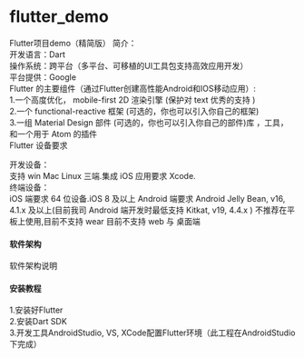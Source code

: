 # flutter_demo
Flutter项目demo（精简版）
简介：<br />
    开发语言：Dart<br />
    操作系统：跨平台（多平台、可移植的UI工具包支持高效应用开发）<br />
    平台提供：Google<br />
Flutter 的主要组件（通过Flutter创建高性能Android和IOS移动应用）:<br />
    1.一个高度优化， mobile-first 2D 渲染引擎 (保护对 text 优秀的支持 )<br />
    2.一个 functional-reactive 框架 (可选的，你也可以引入你自己的框架)<br />
    3.一组 Material Design 部件 (可选的，你也可以引入你自己的部件)库 ，工具，和一个用于 Atom 的插件<br />
Flutter 设备要求

开发设备：<br />
支持 win Mac Linux 三端.集成 iOS 应用要求 Xcode.<br />
终端设备：<br />
iOS 端要求 64 位设备.iOS 8 及以上
Android 端要求 Android Jelly Bean, v16, 4.1.x 及以上(目前我司 Android 端开发时最低支持 Kitkat, v19, 4.4.x )
不推荐在平板上使用,目前不支持 wear
目前不支持 web 与 桌面端<br />

#### 软件架构
软件架构说明


#### 安装教程
1.安装好Flutter<br />
2.安装Dart SDK<br />
3.开发工具AndroidStudio, VS, XCode配置Flutter环境（此工程在AndroidStudio下完成）

